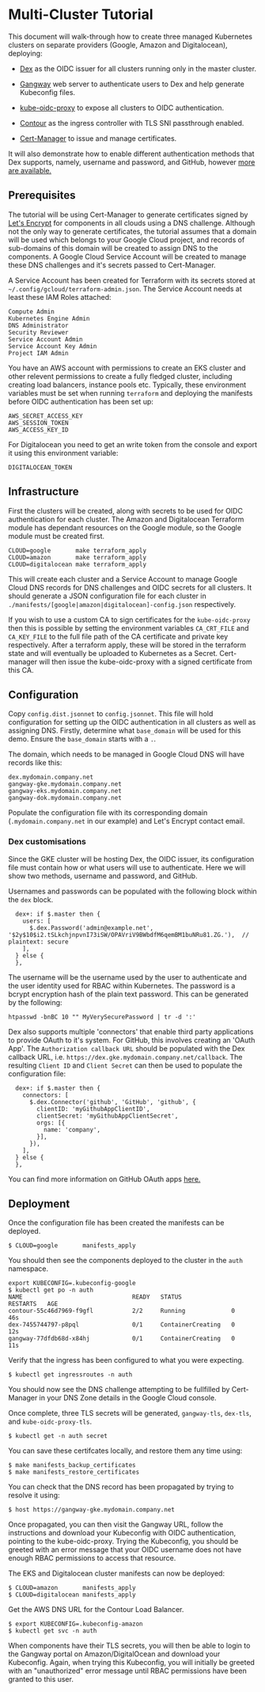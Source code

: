 # Multi-Cluster Tutorial

This document will walk-through how to create three managed Kubernetes clusters on
separate providers (Google, Amazon and Digitalocean), deploying:

- [Dex](https://github.com/dexidp/dex) as the OIDC issuer for all clusters
  running only in the master cluster.

- [Gangway](https://github.com/heptiolabs/gangway) web server to authenticate
  users to Dex and help generate Kubeconfig files.

- [kube-oidc-proxy](https://github.com/Improwised/kube-oidc-proxy) to expose all
  clusters to OIDC authentication.

- [Contour](https://github.com/heptio/contour) as the ingress controller with
  TLS SNI passthrough enabled.

- [Cert-Manager](https://github.com/jetstack/cert-manager) to issue and manage
  certificates.

It will also demonstrate how to enable different authentication methods that Dex
supports, namely, username and password, and GitHub, however [more are
available.](https://github.com/dexidp/dex#connectors)

## Prerequisites

The tutorial will be using Cert-Manager to generate certificates signed by
[Let's Encrypt](https://letsencrypt.org/) for components in all clouds using a
DNS challenge. Although not the only way to generate certificates, the tutorial
assumes that a domain will be used which belongs to your Google Cloud project,
and records of sub-domains of this domain will be created to assign DNS to the
components. A Google Cloud Service Account will be created to manage these DNS
challenges and it's secrets passed to Cert-Manager.

A Service Account has been created for Terraform with its secrets stored at
`~/.config/gcloud/terraform-admin.json`. The Service Account needs at least
these IAM Roles attached:

```
Compute Admin
Kubernetes Engine Admin
DNS Administrator
Security Reviewer
Service Account Admin
Service Account Key Admin
Project IAM Admin
```

You have an AWS account with permissions to create an EKS cluster and other
relevent permissions to create a fully fledged cluster, including creating
load balancers, instance pools etc. Typically, these environment variables must
be set when running `terraform` and deploying the manifests before OIDC
authentication has been set up:

```
AWS_SECRET_ACCESS_KEY
AWS_SESSION_TOKEN
AWS_ACCESS_KEY_ID
```

For Digitalocean you need to get an write token from the console and export it
using this environment variable:

```
DIGITALOCEAN_TOKEN
```

## Infrastructure

First the clusters will be created, along with secrets to be used for OIDC
authentication for each cluster. The Amazon and Digitalocean Terraform module
has dependant resources on the Google module, so the Google module must be
created first.

```
CLOUD=google       make terraform_apply
CLOUD=amazon       make terraform_apply
CLOUD=digitalocean make terraform_apply
```

This will create each cluster and a Service Account to manage Google Cloud DNS
records for DNS challenges and OIDC secrets for all clusters. It should
generate a JSON configuration file for each cluster in
`./manifests/[google|amazon|digitalocean]-config.json` respectively.

If you wish to use a custom CA to sign certificates for the `kube-oidc-proxy`
then this is possible by setting the environment variables `CA_CRT_FILE` and
`CA_KEY_FILE` to the full file path of the CA certificate and private key
respectively. After a terraform apply, these will be stored in the terraform
state and will eventually be uploaded to Kubernetes as a Secret. Cert-manager
will then issue the kube-oidc-proxy with a signed certificate from this CA.

## Configuration

Copy `config.dist.jsonnet` to `config.jsonnet`. This file will hold
configuration for setting up the OIDC authentication in all clusters as well as
assigning DNS. Firstly, determine what `base_domain` will be used for this
demo. Ensure the `base_domain` starts with a `.`.

The domain, which needs to be managed in Google Cloud DNS will have records
like this:

```
dex.mydomain.company.net
gangway-gke.mydomain.company.net
gangway-eks.mydomain.company.net
gangway-dok.mydomain.company.net
```

Populate the configuration file with its corresponding domain
(`.mydomain.company.net` in our example) and Let's Encrypt contact email.

### Dex customisations

Since the GKE cluster will be hosting Dex, the OIDC issuer, its configuration
file must contain how or what users will use to authenticate. Here we will show
two methods, username and password, and GitHub.

Usernames and passwords can be populated with the following block within the
`dex` block.

```
  dex+: if $.master then {
    users: [
      $.dex.Password('admin@example.net', '$2y$10$i2.tSLkchjnpvnI73iSW/OPAVriV9BWbdfM6qemBM1buNRu81.ZG.'),  // plaintext: secure
    ],
  } else {
  },
```

The username will be the username used by the user to authenticate and the user
identity used for RBAC within Kubernetes. The password is a bcrypt encryption
hash of the plain text password. This can be generated by the following:

```
htpasswd -bnBC 10 "" MyVerySecurePassword | tr -d ':'
```

Dex also supports multiple 'connectors' that enable third party applications to
provide OAuth to it's system. For GitHub, this involves creating an 'OAuth App'.
The `Authorization callback URL` should be populated with the Dex callback URL, i.e.
`https://dex.gke.mydomain.company.net/callback`.
The resulting `Client ID` and `Client Secret` can then be used to populate the
configuration file:

```
  dex+: if $.master then {
    connectors: [
      $.dex.Connector('github', 'GitHub', 'github', {
        clientID: 'myGithubAppClientID',
        clientSecret: 'myGithubAppClientSecret',
        orgs: [{
          name: 'company',
        }],
      }),
    ],
  } else {
  },
```

You can find more information on GitHub OAuth apps
[here.](https://developer.github.com/v3/oauth/)

## Deployment

Once the configuration file has been created the manifests can be deployed.

```
$ CLOUD=google       manifests_apply
```

You should then see the components deployed to the cluster in the `auth`
namespace.

```
export KUBECONFIG=.kubeconfig-google
$ kubectl get po -n auth
NAME                               READY   STATUS              RESTARTS   AGE
contour-55c46d7969-f9gfl           2/2     Running             0          46s
dex-7455744797-p8pql               0/1     ContainerCreating   0          12s
gangway-77dfdb68d-x84hj            0/1     ContainerCreating   0          11s
```

Verify that the ingress has been configured to what you were expecting.

```
$ kubectl get ingressroutes -n auth
```

You should now see the DNS challenge attempting to be fullfilled by Cert-Manager
in your DNS Zone details in the Google Cloud console.

Once complete, three TLS secrets will be generated, `gangway-tls`, `dex-tls`,
and `kube-oidc-proxy-tls`.

```
$ kubectl get -n auth secret
```

You can save these certifcates locally, and restore them any time using:

```
$ make manifests_backup_certificates
$ make manifests_restore_certificates
```

You can check that the DNS record has been propagated by trying to resolve it
using:

```
$ host https://gangway-gke.mydomain.company.net
```

Once propagated, you can then visit the Gangway URL, follow the instructions and
download your Kubeconfig with OIDC authentication, pointing to the
kube-oidc-proxy. Trying the Kubeconfig, you should be greeted with an error
message that your OIDC username does not have enough RBAC permissions to access
that resource.

The EKS and Digitalocean cluster manifests can now be deployed:

```
$ CLOUD=amazon       manifests_apply
$ CLOUD=digitalocean manifests_apply
```

Get the AWS DNS URL for the Contour Load Balancer.

```
$ export KUBECONFIG=.kubeconfig-amazon
$ kubectl get svc -n auth
```

When components have their TLS secrets, you will then be able to login to the
Gangway portal on Amazon/DigitalOcean and download your Kubeconfig. Again, when
trying this Kubeconfig, you will initially be greeted with an "unauthorized"
error message until RBAC permissions have been granted to this user.
